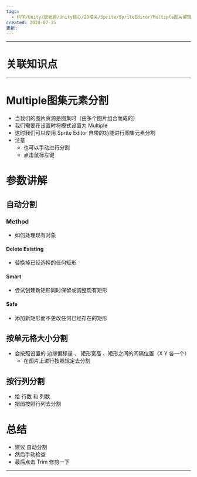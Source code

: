```yaml
---
tags:
  - 科学/Unity/唐老狮/Unity核心/2D相关/Sprite/SpriteEditor/Multiple图片编辑
created: 2024-07-15
更新:
---
```


---
# 关联知识点



---

# Multiple图集元素分割

- 当我们的图片资源是图集时（由多个图片组合而成的）
- 我们需要在设置时将模式设置为 Multiple 
- 这时我们可以使用 Sprite Editor 自带的功能进行图集元素分割
- 注意
	- 也可以手动进行分割
	- 点击鼠标左键
# 参数讲解
## 自动分割
### Method

- 如何处理现有对象
#### Delete Existing

- 替换掉已经选择的任何矩形
#### Smart

- 尝试创建新矩形同时保留或调整现有矩形
#### Safe

- 添加新矩形而不更改任何已经存在的矩形
## 按单元格大小分割

- 会按照设置的 边缘偏移量 、 矩形宽高 、矩形之间的间隔位置（X Y 各一个）
	- 在图片上进行按照规定去分割
## 按行列分割

- 给 行数 和 列数
- 把图按照行列去分割
# 总结

- 建议 自动分割
- 然后手动检查
- 最后点击 Trim 修剪一下

---
